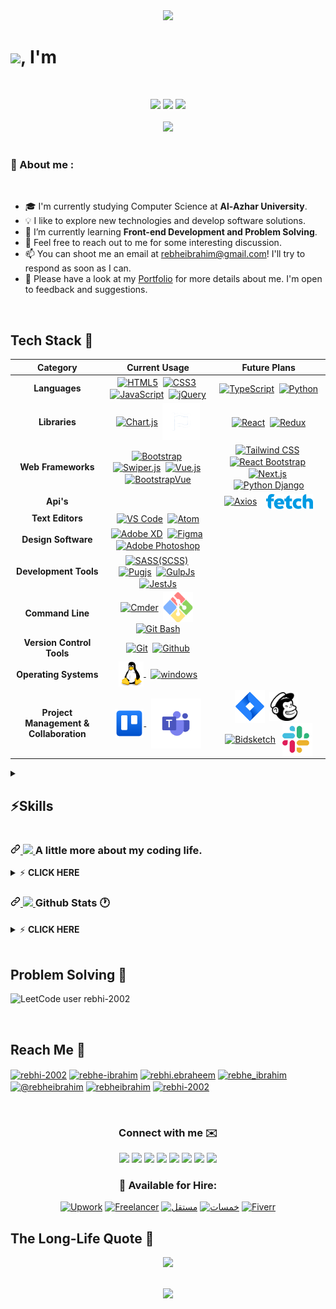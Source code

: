 <div align="center">
  <img src="https://capsule-render.vercel.app/api?type=waving&color=gradient&height=280&section=header&text=Hi%20there%20%F0%9F%91%8B&fontSize=90"></img>
</div>
<h1><img width="30" src="https://c.tenor.com/nebZyl8oN7IAAAAi/wave-hello.gif" />, I'm </h1>
<p align="center">
  <a href="https://github.com/rebhi-2002?tab=repositories" align="center">
    <img alt="" src="https://readme-typing-svg.herokuapp.com/?lines=Rebhe+Ibrahim;Creative+Front-end+Developer;Beginner+ReactJS;Always+learning+new+things;&font=Fira%20Code&center=true&width=680&height=45&color=03a9f4&vCenter=true&size=25&pause=1000">
  </a>
</p>

<!--
<h1 align="center" dir="auto"><a id="user-content--howdy-im-sy-rashid" class="anchor" aria-hidden="true" href="#-howdy-im-sy-rashid"><svg class="octicon octicon-link" viewBox="0 0 16 16" version="1.1" width="16" height="16" aria-hidden="true"><path fill-rule="evenodd" d="M7.775 3.275a.75.75 0 001.06 1.06l1.25-1.25a2 2 0 112.83 2.83l-2.5 2.5a2 2 0 01-2.83 0 .75.75 0 00-1.06 1.06 3.5 3.5 0 004.95 0l2.5-2.5a3.5 3.5 0 00-4.95-4.95l-1.25 1.25zm-4.69 9.64a2 2 0 010-2.83l2.5-2.5a2 2 0 012.83 0 .75.75 0 001.06-1.06 3.5 3.5 0 00-4.95 0l-2.5 2.5a3.5 3.5 0 004.95 4.95l1.25-1.25a.75.75 0 00-1.06-1.06l-1.25 1.25a2 2 0 01-2.83 0z"></path></svg></a><g-emoji class="g-emoji" alias="cowboy_hat_face" fallback-src="https://github.githubassets.com/images/icons/emoji/unicode/1f920.png"></g-emoji> Hi, I'm Rebhe Ibrahim 👋</h1>
-->

<div align="center">
  <img src="https://img.shields.io/github/watchers/rebhi-2002/rebhi-2002.svg" />
  <img src="https://img.shields.io/github/stars/rebhi-2002/rebhi-2002.svg" />
  <img src="https://img.shields.io/github/followers/rebhi-2002.svg?style=social&label=Follow&maxAge=2592000" />
  <br /><br />
  <img src="https://github-profile-trophy.vercel.app/?username=rebhi-2002&ryo-ma&theme=onedark" />
</div>
<br />

<h3>🔎 About me :</h3><br>

- 🎓 I'm currently studying Computer Science at **Al-Azhar University**.
- 💡 I like to explore new technologies and develop software solutions.
- 🌱 I’m currently learning **Front-end Development and Problem Solving**.
- 💬 Feel free to reach out to me for some interesting discussion.
- 📫 You can shoot me an email at rebheibrahim@gmail.com! I'll try to respond as soon as I can.
- 📄 Please have a look at my [Portfolio](https://rebhi-2002.github.io/Rebhe-Portfolio/) for more details about me. I'm open to feedback and suggestions.

<br />

## Tech Stack 🔮

<table align="center">
  <thead>
    <tr>
      <th><strong>Category</strong></th>
      <th><strong>Current Usage</strong></th>
      <th><strong>Future Plans</strong></th>
    </tr>
  </thead>
  <tbody>
    <tr align="center">
      <td><strong>Languages</strong></td>
      <td>
        <a
          href="https://developer.mozilla.org/en-US/docs/Glossary/HTML5"
          target="_blank"
          ><img
            align="center"
            src="https://skillicons.dev/icons?i=html"
            alt="HTML5" /></a
        >&nbsp;
        <a
          href="https://developer.mozilla.org/en-US/docs/Web/CSS"
          target="_blank"
          ><img
            align="center"
            src="https://skillicons.dev/icons?i=css"
            alt="CSS3" /></a
        >&nbsp;
        <a
          href="https://developer.mozilla.org/en-US/docs/Web/JavaScript"
          target="_blank"
          ><img
            align="center"
            src="https://skillicons.dev/icons?i=js"
            alt="JavaScript" /></a
        >&nbsp;
        <a href="https://jquery.com" target="_blank"
          ><img
            align="center"
            src="https://skillicons.dev/icons?i=jquery"
            alt="jQuery" /></a
        >
      </td>
      <td>
        <a href="https://www.typescriptlang.org" target="_blank"
          ><img
            align="center"
            src="https://skillicons.dev/icons?i=typescript"
            alt="TypeScript" /></a
        >&nbsp;
        <a href="https://www.python.org" target="_blank"
          ><img
            align="center"
            src="https://skillicons.dev/icons?i=python"
            alt="Python" /></a
        >
      </td>
    </tr>
    <tr align="center">
      <td><strong>Libraries</strong></td>
      <td>
        <a href="https://www.chartjs.org" target="_blank"
          ><img
            align="center"
            width="48"
            src="https://avatars.githubusercontent.com/u/10342521?s=200&v=4"
            alt="Chart.js" /></a
        >&nbsp;
        <a href="https://fontawesome.com" target="_blank"
          ><img
            align="center"
            width="60"
            src="https://raw.githubusercontent.com/rebhi-2002/rebhi-2002/main/images/1505683.png"
            alt="fontawesome" /></a
        >
      </td>
      <td>
        <a href="https://react.dev" target="_blank"
          ><img
            align="center"
            src="https://skillicons.dev/icons?i=react"
            alt="React" /></a
        >&nbsp;
        <a href="https://redux.js.org" target="_blank"
          ><img
            align="center"
            src="https://skillicons.dev/icons?i=redux"
            alt="Redux" /></a
        >
      </td>
    </tr>
    <tr align="center">
      <td><strong>Web Frameworks</strong></td>
      <td>
        <a href="https://getbootstrap.com" target="_blank"
          ><img
            align="center"
            align="center"
            src="https://skillicons.dev/icons?i=bootstrap"
            alt="Bootstrap" /></a
        >&nbsp;
        <a href="https://swiperjs.com" target="_blank"
          ><img
            align="center"
            width="46"
            align="center"
            src="https://swiperjs.com/images/swiper-logo.svg"
            alt="Swiper.js" /></a
        >&nbsp;
        <a href="https://vuejs.org" target="_blank"
          ><img
            align="center"
            src="https://skillicons.dev/icons?i=vuejs"
            alt="Vue.js" /></a
        >&nbsp;
        <!--<a href="https://vuejs.org" target="_blank"><img align="center" width="60" align="center" src="https://avatars.githubusercontent.com/u/6128107?s=200&v=4" alt="Vue.js" /></a>&nbsp;-->
        <a href="https://bootstrap-vue.org" target="_blank"
          ><img
            align="center"
            width="46"
            align="center"
            src="https://avatars.githubusercontent.com/u/22965283?s=200&v=4"
            alt="BootstrapVue" /></a
        >
      </td>
      <td>
        <a href="https://tailwindcss.com" target="_blank"
          ><img
            align="center"
            width="60"
            align="center"
            src="https://avatars.githubusercontent.com/u/67109815?s=200&v=4"
            alt="Tailwind CSS" /></a
        >&nbsp;
        <a href="https://react-bootstrap.netlify.app" target="_blank"
          ><img
            align="center"
            width="48"
            align="center"
            src="https://avatars.githubusercontent.com/u/6853419?s=200&v=4"
            alt="React Bootstrap" /></a
        >&nbsp;
        <a href="https://nextjs.org" target="_blank"
          ><img
            align="center"
            align="center"
            src="https://skillicons.dev/icons?i=nextjs"
            alt="Next.js" /></a
        >&nbsp;
        <a href="https://www.djangoproject.com" target="_blank"
          ><img
            align="center"
            align="center"
            src="https://skillicons.dev/icons?i=django"
            alt="Python Django" /></a
        >
      </td>
    </tr>
    <tr align="center">
      <td><strong>Api's</strong></td>
      <td></td>
      <td>
        <a href="https://axios-http.com" target="_blank"
          ><img
            align="center"
            width="100"
            src="https://axios-http.com/assets/logo.svg"
            alt="Axios" /></a
        >&nbsp;&nbsp;&nbsp;
        <a
          href="https://developer.mozilla.org/en-US/docs/Web/API/Fetch_API"
          target="_blank"
          ><img
            align="center"
            width="75"
            src="https://raw.githubusercontent.com/rebhi-2002/rebhi-2002/main/images/fetch.png"
            alt="Fetch_API" /></a
        >
      </td>
    </tr>
    <tr align="center">
      <td><strong>Text Editors</strong></td>
      <td>
        <a href="https://code.visualstudio.com" target="_blank"
          ><img
            align="center"
            src="https://skillicons.dev/icons?i=vscode"
            alt="VS Code" /></a
        >&nbsp;
        <a href="https://github.blog/2022-06-08-sunsetting-atom" target="_blank"
          ><img
            align="center"
            src="https://skillicons.dev/icons?i=atom"
            alt="Atom" /></a
        >
      </td>
      <td></td>
    </tr>
    <tr align="center">
      <td><strong>Design Software</strong></td>
      <td>
        <a href="https://helpx.adobe.com/support/xd.html" target="_blank"
          ><img
            align="center"
            src="https://skillicons.dev/icons?i=xd"
            alt="Adobe XD" /></a
        >&nbsp;
        <a href="https://www.figma.com" target="_blank"
          ><img
            align="center"
            src="https://skillicons.dev/icons?i=figma"
            alt="Figma" /></a
        >&nbsp;
        <a href="https://helpx.adobe.com/support/photoshop.html" target="_blank"
          ><img
            align="center"
            src="https://skillicons.dev/icons?i=photoshop"
            alt="Adobe Photoshop" /></a
        >
      </td>
      <td></td>
    </tr>
    <tr align="center">
      <td><strong>Development Tools</strong></td>
      <td>
        <a href="https://sass-lang.com" target="_blank"
          ><img
            align="center"
            src="https://skillicons.dev/icons?i=sass"
            alt="SASS(SCSS)" /></a
        >&nbsp;
        <a href="https://pugjs.org/api/getting-started.html" target="_blank"
          ><img
            align="center"
            src="https://skillicons.dev/icons?i=pug"
            alt="Pugjs" /></a
        >&nbsp;
        <a href="https://gulpjs.com" target="_blank"
          ><img
            align="center"
            src="https://skillicons.dev/icons?i=gulp"
            alt="GulpJs" /></a
        >&nbsp;
        <a href="https://jestjs.io" target="_blank"
          ><img
            align="center"
            src="https://skillicons.dev/icons?i=jest"
            alt="JestJs" /></a
        >
      </td>
      <td></td>
    </tr>
    <tr align="center">
      <td><strong>Command Line</strong></td>
      <td>
        <a href="https://cmder.app" target="_blank"
          ><img
            align="center"
            src="https://raw.githubusercontent.com/cmderdev/cmder/master/icons/icon_48_green.png"
            alt="Cmder" /></a
        >&nbsp;
        <a href="https://git-scm.com" target="_blank"
          ><img
            align="center"
            width="48"
            height="48"
            src="https://raw.githubusercontent.com/rebhi-2002/rebhi-2002/main/images/git-bash.png"
            alt="Git Bash" /></a
        >&nbsp;
        <a href="https://git-scm.com" target="_blank"
          ><img
            align="center"
            src="https://skillicons.dev/icons?i=bash"
            alt="Git Bash" /></a
        >
        <!-- <svg height="2419" viewBox="31.98258924 32.28452272 135.54499681 132.49547728" width="2500" xmlns="http://www.w3.org/2000/svg"><path d="m95.72 81.45v12.55l-30.11-30.1 10-10 15.19 15.2a9.75 9.75 0 0 0 -.61 3.43 9.91 9.91 0 0 0 5.53 8.92zm9.23 1.81 4.68 4.68-4.68 4.69zm28.64-19.26-18.09 18.07-6.09-6.07a9.83 9.83 0 0 0 .54-4.67 10 10 0 0 0 -9.39-8.68 9.64 9.64 0 0 0 -3.89.6l-15.2-15.25 12.88-12.84a7.36 7.36 0 0 1 10.42 0z" fill="#ff8080"/><path d="m89.74 105.53-27.36 27.36-27.15-26.89a8.49 8.49 0 0 1 .09-11.86l28-28 26.42 26.51a9.12 9.12 0 0 1 0 12.88z" fill="#80b3ff"/><path d="m105 108.79v11.49a9.46 9.46 0 0 1 4.46 9.88 9.32 9.32 0 0 1 -7.42 7.53 9.47 9.47 0 0 1 -6.32-17.69v-12.7a1 1 0 0 0 -1.63-.68l-28.67 28.66 29.5 29.5a7.33 7.33 0 0 0 10.36 0l27.83-27.78z" fill="#ffe680"/><path d="m163.54 107.45-26.54 26.55-28.58-28.58a8.56 8.56 0 0 1 0-12.1l3.29-3.32 7.29 7.27a9.92 9.92 0 1 0 5.88-5.88l-7.25-7.24 18.54-18.53 27.37 27.38a10.19 10.19 0 0 1 0 14.45z" fill="#8dd35f"/></svg> -->
      </td>
      <td></td>
    </tr>
    <tr align="center">
      <td><strong>Version Control Tools</strong></td>
      <td>
        <a href="https://git-scm.com" target="_blank"
          ><img
            align="center"
            src="https://skillicons.dev/icons?i=git"
            alt="Git" /></a
        >&nbsp;
        <a href="https://github.com" target="_blank"
          ><img
            align="center"
            src="https://skillicons.dev/icons?i=github"
            alt="Github" /></a
        >
      </td>
      <td></td>
    </tr>
    <tr align="center">
      <td><strong>Operating Systems</strong></td>
      <td>
        <a href="https://www.linux.org/" target="_blank" rel="noreferrer">
          <img
            align="center"
            src="https://raw.githubusercontent.com/devicons/devicon/master/icons/linux/linux-original.svg"
            alt="linux"
            width="40"
            height="40"
          /> </a
        >&nbsp;
        <a href="https://www.microsoft.com/en-us/windows" target="_blank"
          ><img
            align="center"
            src="https://upload.wikimedia.org/wikipedia/commons/4/44/Microsoft_logo.svg"
            alt="windows"
            width="40"
            height="40" /></a
        >
      </td>
      <td></td>
    </tr>
    <tr align="center">
      <td><strong>Project Management & Collaboration</strong></td>
      <td>
        <a href="https://trello.com" target="_blank">
          <img
            align="center"
            width="46"
            src="https://raw.githubusercontent.com/rebhi-2002/rebhi-2002/main/images/2282472048054_9a51d280179d828b3ad7_512.png"
            alt="Trello" />
        </a>&nbsp;
        <a href="https://www.microsoft.com/en-us/microsoft-teams/group-chat-software" target="_blank">
          <img
            align="center"
            width="80"
            src="https://raw.githubusercontent.com/rebhi-2002/rebhi-2002/main/images/MicrosoftTeams.png"
            alt="Microsoft Teams" /></a
        >
      </td>
      <td>
        <a href="https://www.atlassian.com/software/jira" target="_blank"
          ><img
            align="center"
            width="48"
            src="https://raw.githubusercontent.com/rebhi-2002/rebhi-2002/main/images/jira-software-logo-jira-logo-hd-png.webp"
            alt="Jira" /></a
        >&nbsp;
        <a href="https://mailchimp.com" target="_blank"
          ><img
            align="center"
            width="46"
            src="https://raw.githubusercontent.com/rebhi-2002/rebhi-2002/main/images/photo_2023-08-18_18-50-08.jpg"
            alt="Mailchimp" /></a
        >&nbsp;&nbsp;
        <a href="https://www.bidsketch.com" target="_blank"
          ><img
            align="center"
            width="90"
            src="https://www.bidsketch.com/images/marketing/v2/bidsketch-logo-large-reverse.svg"
            alt="Bidsketch" /></a
        >&nbsp;&nbsp;
        <a href="https://slack.com" target="_blank"
          ><img
            align="center"
            width="48"
            src="https://raw.githubusercontent.com/rebhi-2002/rebhi-2002/main/images/slack.png"
            alt="Slack" /></a
        >
      </td>
    </tr>
  </tbody>
</table>

<details>
<summary><h2>⚡Skills</h2></summary>
<div align="left">

### Programming Languages:

- In-depth knowledge of HTML5, CSS3, and JavaScript (including ES6+).
- Proficient in building responsive and interactive web pages with a strong foundation in front-end technologies.

### Frameworks:

- Experienced in utilizing Bootstrap for creating modern and responsive web interfaces.
- Familiar with Vue.js for building dynamic and efficient user interfaces.
- Skilled in using testing frameworks like Jest for ensuring code quality.

### Text Editors & Design Tools:

- Proficient in using industry-standard tools such as VS Code and Atom for coding.
- Skilled in creating UI/UX prototypes with Adobe XD and Figma.
- Capable of enhancing images with Adobe Photoshop to achieve the desired visual impact.

### Future Learning:

- Eager to expand skills with upcoming technologies.
- Looking forward to diving into the world of React and Next.js for building powerful front-end applications.
- Excited to explore the versatility of Python and Django for backend development.
- Planning to master Git and GitHub for effective version control.
</div>

<div align="right">
  <img align="center" width="170" src="https://github.com/rebhi-2002/rebhi-2002/assets/113286656/adf9d508-048f-4a13-bc91-208195ab5ca8" alt="🧑‍💻 WebDeveloperMycrxnGIF">
</div>
</details>

<h3 dir="auto">
  <a id="user-content--a-little-more-about-me" class="anchor" aria-hidden="true" href="#-a-little-more-about-me">
    <svg class="octicon octicon-link" viewBox="0 0 16 16" version="1.1" width="16" height="16" aria-hidden="true">
      <path fill-rule="evenodd" d="M7.775 3.275a.75.75 0 001.06 1.06l1.25-1.25a2 2 0 112.83 2.83l-2.5 2.5a2 2 0 01-2.83 0 .75.75 0 00-1.06 1.06 3.5 3.5 0 004.95 0l2.5-2.5a3.5 3.5 0 00-4.95-4.95l-1.25 1.25zm-4.69 9.64a2 2 0 010-2.83l2.5-2.5a2 2 0 012.83 0 .75.75 0 001.06-1.06 3.5 3.5 0 00-4.95 0l-2.5 2.5a3.5 3.5 0 004.95 4.95l1.25-1.25a.75.75 0 00-1.06-1.06l-1.25 1.25a2 2 0 01-2.83 0z">
      </path>
    </svg>
  </a>
  <a target="_blank" rel="noopener noreferrer" href="https://camo.githubusercontent.com/be37cdc8f930300096c506ad4574eaae977c48fbb2705cfcb92f4eeab8282c7a/68747470733a2f2f6d656469612e67697068792e636f6d2f6d656469612f56674344417a634b767352364f4d307557672f67697068792e676966">
    <img src="https://camo.githubusercontent.com/be37cdc8f930300096c506ad4574eaae977c48fbb2705cfcb92f4eeab8282c7a/68747470733a2f2f6d656469612e67697068792e636f6d2f6d656469612f56674344417a634b767352364f4d307557672f67697068792e676966" width="50" data-canonical-src="https://media.giphy.com/media/VgCDAzcKvsR6OM0uWg/giphy.gif" style="max-width: 100%;">
  </a> A little more about my coding life.
</h3>

<details>
  <summary>
    <g-emoji class="g-emoji" alias="zap" fallback-src="https://github.githubassets.com/images/icons/emoji/unicode/26a1.png">⚡️
    </g-emoji>
    <strong>CLICK HERE</strong>
  </summary>

  <br>

  <article class="markdown-body entry-content container-lg f5" itemprop="text">
    <div class="highlight highlight-source-shell position-relative overflow-auto">
      <pre><span class="pl-k">&gt;</span> neofetch</pre>
      <div class="zeroclipboard-container position-absolute right-0 top-0">
      <clipboard-copy aria-label="Copy" class="ClipboardButton btn js-clipboard-copy m-2 p-0 tooltipped-no-delay" data-copy-feedback="Copied!" data-tooltip-direction="w" value="> neofetch" tabindex="0" role="button" style="display: inherit;">
        <svg aria-hidden="true" height="16" viewBox="0 0 16 16" version="1.1" width="16" data-view-component="true" class="octicon octicon-copy js-clipboard-copy-icon m-2">
          <path fill-rule="evenodd" d="M0 6.75C0 5.784.784 5 1.75 5h1.5a.75.75 0 010 1.5h-1.5a.25.25 0 00-.25.25v7.5c0 .138.112.25.25.25h7.5a.25.25 0 00.25-.25v-1.5a.75.75 0 011.5 0v1.5A1.75 1.75 0 019.25 16h-7.5A1.75 1.75 0 010 14.25v-7.5z">
          </path>
          <path fill-rule="evenodd" d="M5 1.75C5 .784 5.784 0 6.75 0h7.5C15.216 0 16 .784 16 1.75v7.5A1.75 1.75 0 0114.25 11h-7.5A1.75 1.75 0 015 9.25v-7.5zm1.75-.25a.25.25 0 00-.25.25v7.5c0 .138.112.25.25.25h7.5a.25.25 0 00.25-.25v-7.5a.25.25 0 00-.25-.25h-7.5z"></path>
        </svg>
        <svg aria-hidden="true" height="16" viewBox="0 0 16 16" version="1.1" width="16" data-view-component="true" class="octicon octicon-check js-clipboard-check-icon color-fg-success d-none m-2">
          <path fill-rule="evenodd" d="M13.78 4.22a.75.75 0 010 1.06l-7.25 7.25a.75.75 0 01-1.06 0L2.22 9.28a.75.75 0 011.06-1.06L6 10.94l6.72-6.72a.75.75 0 011.06 0z">
          </path>
        </svg>
      </clipboard-copy>
    </div>
  </div>

  <div class="highlight highlight-source-cs position-relative overflow-auto">
  <pre><span class="pl-smi">rebhi-2002@github</span>
<span class="pl-k">------------------------</span><span class="pl-k">-</span>
  <span class="pl-en">🤖 OS</span>: <span class="pl-smi">Windows</span><span class="pl-smi">x86_64</span>
  <span class="pl-en">🤷‍♂️ Pronouns</span>: <span class="pl-smi">He</span><span class="pl-k">/</span><span class="pl-smi">Him</span>
  <span class="pl-en">🗺️ Location</span>: <span class="pl-smi">Palestine</span>, <span class="pl-smi">Gaza</span>
  <span class="pl-en">🔥 Frameworks</span>: <span class="pl-smi">Vue.js</span>
  <span class="pl-en">🧑‍💻 Languages & Skils</span>: <span class="pl-smi">C</span>, <span class="pl-smi">Java</span>,
                  <span class="pl-smi">HTML5</span>, <span class="pl-smi">CSS3</span>,
                  <span class="pl-smi">JavaScript</span>, <span class="pl-smi">ChartJs</span>,
                  <span class="pl-smi">jQuery</span>, <span class="pl-smi">Bootstrap</span>,
                  <span class="pl-smi">SCSS</span>, <span class="pl-smi">Python</span>
  <span class="pl-en">🥅 2022 Goals: </span><span class="pl-smi"><strong>Learn more about web</strong></span>
  <span class="pl-en">⚡ Hobbies</span>: <span class="pl-smi">Learning New Things</span>, <span class="pl-smi">Gaming</span>
  <span class="pl-en">📧 Email</span>: <span class="pl-smi">rebheibrahim@gmail.com</span></pre>
  </div>

  <div class="zeroclipboard-container position-absolute right-0 top-0">
    <clipboard-copy aria-label="Copy" class="ClipboardButton btn js-clipboard-copy m-2 p-0 tooltipped-no-delay" data-copy-feedback="Copied!" data-tooltip-direction="w" value="pgsohail@github" tabindex="0" role="button" style="display: inherit;">
      <svg aria-hidden="true" height="16" viewBox="0 0 16 16" version="1.1" width="16" data-view-component="true" class="octicon octicon-copy js-clipboard-copy-icon m-2">
        <path fill-rule="evenodd" d="M0 6.75C0 5.784.784 5 1.75 5h1.5a.75.75 0 010 1.5h-1.5a.25.25 0 00-.25.25v7.5c0 .138.112.25.25.25h7.5a.25.25 0 00.25-.25v-1.5a.75.75 0 011.5 0v1.5A1.75 1.75 0 019.25 16h-7.5A1.75 1.75 0 010 14.25v-7.5z">
        </path>
        <path fill-rule="evenodd" d="M5 1.75C5 .784 5.784 0 6.75 0h7.5C15.216 0 16 .784 16 1.75v7.5A1.75 1.75 0 0114.25 11h-7.5A1.75 1.75 0 015 9.25v-7.5zm1.75-.25a.25.25 0 00-.25.25v7.5c0 .138.112.25.25.25h7.5a.25.25 0 00.25-.25v-7.5a.25.25 0 00-.25-.25h-7.5z">
        </path>
      </svg>
      <svg aria-hidden="true" height="16" viewBox="0 0 16 16" version="1.1" width="16" data-view-component="true" class="octicon octicon-check js-clipboard-check-icon color-fg-success m-2 d-none">
        <path fill-rule="evenodd" d="M13.78 4.22a.75.75 0 010 1.06l-7.25 7.25a.75.75 0 01-1.06 0L2.22 9.28a.75.75 0 011.06-1.06L6 10.94l6.72-6.72a.75.75 0 011.06 0z">
        </path>
      </svg>
    </clipboard-copy>
    </div>
  </div>
<br />

  <p align="center" dir="auto">
    <img src="https://img.shields.io/badge/HTML5-E34F26?style=for-the-badge&amp;logo=html5&amp;logoColor=white" alt="HTML5 Badge">
    <img src="https://img.shields.io/badge/CSS3-1572B6?style=for-the-badge&amp;logo=css3&amp;logoColor=white" alt="CSS3 Badge">
    <img src="https://img.shields.io/badge/jQuery-0769AD?style=for-the-badge&amp;logo=jquery&amp;logoColor=white" alt="jQuery Badge">
    <img src="https://img.shields.io/badge/JavaScript-F7DF1E?style=for-the-badge&amp;logo=javascript&amp;logoColor=black" alt="JavaScript Badge">
    <img src="https://img.shields.io/badge/Bootstrap-7952B3?style=for-the-badge&amp;logo=bootstrap&amp;logoColor=white" alt="Bootstrap Badge">
    <img src="https://img.shields.io/badge/Sass-CC6699?style=for-the-badge&amp;logo=sass&amp;logoColor=white" alt="SASS Badge">
    <img src="https://img.shields.io/badge/MySQL-4479A1?style=for-the-badge&amp;logo=mysql&amp;logoColor=white" alt="MySQL Badge">
    <img src="https://img.shields.io/badge/React-61DAFB?style=for-the-badge&amp;logo=react&amp;logoColor=black" alt="React Badge">
    <img src="https://img.shields.io/badge/Python-3776AB?style=for-the-badge&amp;logo=python&amp;logoColor=white" alt="Python Badge">
    <img src="https://img.shields.io/badge/Django-092E20?style=for-the-badge&amp;logo=django&amp;logoColor=white" alt="Django Badge">
    <img src="https://img.shields.io/badge/C-00599C?style=for-the-badge&amp;logo=c&amp;logoColor=white" alt="C Badge">
    <img src="https://img.shields.io/badge/Java-007396?style=for-the-badge&amp;logo=java&amp;logoColor=white" alt="Java Badge">
    <img src="https://img.shields.io/badge/Tailwind%20CSS-38B2AC?style=for-the-badge&amp;logo=tailwind-css&amp;logoColor=white" alt="Tailwind CSS Badge">
    <img src="https://img.shields.io/badge/TypeScript-3178C6?style=for-the-badge&amp;logo=typescript&amp;logoColor=white" alt="TypeScript Badge">
    <img src="https://img.shields.io/badge/Webpack-8DD6F9?style=for-the-badge&amp;logo=webpack&amp;logoColor=black" alt="Webpack Badge">
    <img src="https://img.shields.io/badge/Figma-F24E1E?style=for-the-badge&amp;logo=figma&amp;logoColor=white" alt="Figma Badge">
    <img src="https://img.shields.io/badge/Adobe%20Photoshop-31A8FF?style=for-the-badge&amp;logo=adobe%20photoshop&amp;logoColor=white" alt="Adobe Photoshop Badge">
    <img src="https://img.shields.io/badge/Adobe%20Illustrator-FF9A00?style=for-the-badge&amp;logo=adobe%20illustrator&amp;logoColor=white" alt="Adobe Illustrator Badge">
    <img src="https://img.shields.io/badge/Canva-00C4CC?style=for-the-badge&amp;logo=canva&amp;logoColor=white" alt="Canva Badge">
    <img src="https://img.shields.io/badge/Marvel-E44D27?style=for-the-badge&amp;logo=marvel&amp;logoColor=white" alt="Marvel Badge">
    <img src="https://img.shields.io/badge/InVision-FF3366?style=for-the-badge&amp;logo=invision&amp;logoColor=white" alt="InVision Badge">
    <img src="https://img.shields.io/badge/Sketch-F7B500?style=for-the-badge&amp;logo=sketch&amp;logoColor=white" alt="Sketch Badge">
    <img src="https://img.shields.io/badge/Visual%20Studio%20Code-007ACC?style=for-the-badge&amp;logo=visual%20studio%20code&amp;logoColor=white" alt="Visual Studio Code Badge">
    <img src="https://img.shields.io/badge/Atom-66595C?style=for-the-badge&amp;logo=atom&amp;logoColor=white" alt="Atom Badge">
    <img src="https://img.shields.io/badge/GitHub-181717?style=for-the-badge&amp;logo=github&amp;logoColor=white" alt="GitHub Badge">
    <img src="https://img.shields.io/badge/Git-F05032?style=for-the-badge&amp;logo=git&amp;logoColor=white" alt="Git Badge">
    <img src="https://img.shields.io/badge/IntelliJ%20IDEA-000000?style=for-the-badge&amp;logo=intellij%20idea&amp;logoColor=white" alt="IntelliJ IDEA Badge">
    <img src="https://img.shields.io/badge/Eclipse%20IDE-2C2255?style=for-the-badge&amp;logo=eclipse%20ide&amp;logoColor=white" alt="Eclipse IDE Badge">
    <img src="https://img.shields.io/badge/NetBeans%20IDE-1B6AC6?style=for-the-badge&amp;logo=apache%20netbeans%20ide&amp;logoColor=white" alt="NetBeans IDE Badge">
    <img src="https://img.shields.io/badge/PyCharm-000000?style=for-the-badge&amp;logo=pycharm&amp;logoColor=white" alt="PyCharm Badge">
    <img src="https://img.shields.io/badge/Sublime%20Text-FF9800?style=for-the-badge&amp;logo=sublime%20text&amp;logoColor=white" alt="Sublime Text Badge">
  </p>
  </article>
</details>

<h3 dir="auto">
  <a id="user-content--a-little-more-about-me" class="anchor" aria-hidden="true" href="#-a-little-more-about-me">
    <svg class="octicon octicon-link" viewBox="0 0 16 16" version="1.1" width="16" height="16" aria-hidden="true">
      <path fill-rule="evenodd" d="M7.775 3.275a.75.75 0 001.06 1.06l1.25-1.25a2 2 0 112.83 2.83l-2.5 2.5a2 2 0 01-2.83 0 .75.75 0 00-1.06 1.06 3.5 3.5 0 004.95 0l2.5-2.5a3.5 3.5 0 00-4.95-4.95l-1.25 1.25zm-4.69 9.64a2 2 0 010-2.83l2.5-2.5a2 2 0 012.83 0 .75.75 0 001.06-1.06 3.5 3.5 0 00-4.95 0l-2.5 2.5a3.5 3.5 0 004.95 4.95l1.25-1.25a.75.75 0 00-1.06-1.06l-1.25 1.25a2 2 0 01-2.83 0z">
      </path>
    </svg>
  </a>
  <a target="_blank" rel="noopener noreferrer" href="https://camo.githubusercontent.com/be37cdc8f930300096c506ad4574eaae977c48fbb2705cfcb92f4eeab8282c7a/68747470733a2f2f6d656469612e67697068792e636f6d2f6d656469612f56674344417a634b767352364f4d307557672f67697068792e676966">
    <img src="https://camo.githubusercontent.com/be37cdc8f930300096c506ad4574eaae977c48fbb2705cfcb92f4eeab8282c7a/68747470733a2f2f6d656469612e67697068792e636f6d2f6d656469612f56674344417a634b767352364f4d307557672f67697068792e676966" width="50" data-canonical-src="https://media.giphy.com/media/VgCDAzcKvsR6OM0uWg/giphy.gif" style="max-width: 100%;">
  </a> Github Stats 🕐
</h3>

<details>
  <summary>
    <g-emoji class="g-emoji" alias="zap" fallback-src="https://github.githubassets.com/images/icons/emoji/unicode/26a1.png">⚡️
    </g-emoji>
    <strong>CLICK HERE</strong>
  </summary>
  <br>
  <p align="left">
    <img src="https://komarev.com/ghpvc/?username=rebhi-2002&label=Profile%20views&color=0e75b6&style=flat" alt="rebhi-2002" />
  </p>
  <h3>Activity <img width="40" src="https://c.tenor.com/dWMRNxW7Ti4AAAAi/iota-tanglevision.gif" /></h3>
  <p align="center">
    <img align="center" src="" alt=""/><br>
    <img align="center" src="https://github-readme-stats.vercel.app/api?username=rebhi-2002&show_icons=true&locale=en&theme=dark" alt="rebhi-2002" style="width:50%"/><img align="center" src="https://github-readme-streak-stats.herokuapp.com/?user=rebhi-2002&theme=dark" alt="rebhi-2002" style="width:50%"/>
    <br /><br />
    <img align="center" src="https://github-readme-stats-eight-theta.vercel.app/api/top-langs/?username=rebhi-2002&layout=compact&langs_count=12&theme=dark" alt="rebhi-2002" style="width:50%" />
    <img align="center" src="https://github-readme-stats.vercel.app/api/top-langs/?username=rebhi-2002&layout=compact&theme=dark&count_private=true&hide_border=false" alt="Top Langs" style="width:42%"/>
  </p>
  <h3>Contribution Graph <img width="40" src="https://c.tenor.com/8Bhx4_d52goAAAAi/mic-drop-busy-bee.gif" />
  </h3>
</details>

<br />

## Problem Solving 🧠

![LeetCode user rebhi-2002](https://img.shields.io/badge/dynamic/json?style=for-the-badge&labelColor=black&color=%23ffa116&label=Solved&query=solvedOverTotal&url=https%3A%2F%2Fleetcode-badge.vercel.app%2Fapi%2Fusers%2Frebhi-2002&logo=leetcode&logoColor=yellow)

<br />

## Reach Me 🔭

<p align="left">
  <a href="https://dev.to/rebhe2002" target="blank"><img align="center" src="https://raw.githubusercontent.com/rahuldkjain/github-profile-readme-generator/master/src/images/icons/Social/devto.svg" alt="rebhi-2002" height="30" width="40" /></a>
  <a href="https://linkedin.com/in/rebhe-ibrahim-451504244" target="blank"><img align="center" src="https://raw.githubusercontent.com/rahuldkjain/github-profile-readme-generator/master/src/images/icons/Social/linked-in-alt.svg" alt="rebhe-ibrahim" height="30" width="40" /></a>
  <a href="https://fb.com/rebhi.ebraheem" target="blank"><img align="center" src="https://raw.githubusercontent.com/rahuldkjain/github-profile-readme-generator/master/src/images/icons/Social/facebook.svg" alt="rebhi.ebraheem" height="30" width="40" /></a>
  <a href="https://instagram.com/rebhe_ibrahim" target="blank"><img align="center" src="https://raw.githubusercontent.com/rahuldkjain/github-profile-readme-generator/master/src/images/icons/Social/instagram.svg" alt="rebhe_ibrahim" height="30" width="40" /></a>
  <a href="https://medium.com/@rebheibrahim" target="blank"><img align="center" src="https://raw.githubusercontent.com/rahuldkjain/github-profile-readme-generator/master/src/images/icons/Social/medium.svg" alt="@rebheibrahim" height="30" width="40" /></a>
  <a href="https://codeforces.com/profile/rebheibrahim" target="blank"><img align="center" src="https://raw.githubusercontent.com/rahuldkjain/github-profile-readme-generator/master/src/images/icons/Social/codeforces.svg" alt="rebheibrahim" height="30" width="40" /></a>
  <a href="https://www.leetcode.com/rebhi-2002" target="blank"><img align="center" src="https://raw.githubusercontent.com/rahuldkjain/github-profile-readme-generator/master/src/images/icons/Social/leet-code.svg" alt="rebhi-2002" height="30" width="40" /></a>
</p>

<br />

<h3 align="center">Connect with me ✉️</h3>
<p align="center" dir="auto">
  <a href="https://wa.me/972597523575" target="_blank"><img src="https://img.shields.io/badge/WhatsApp-25D366?style=for-the-badge&logo=whatsapp&logoColor=white"/></a>
  <a href="https://t.me/rebhe2002" target="_blank"><img src="https://img.shields.io/badge/Telegram-2CA5E0?style=for-the-badge&logo=telegram&logoColor=white" /></a>
  <a href="https://www.facebook.com/rebhi.ebraheem" target="blank"><img src="https://img.shields.io/badge/Facebook-1877F2?style=for-the-badge&logo=facebook&logoColor=white" /></a>
  <a href="https://instagram.com/rebhe_ibrahim" target="blank"><img src="https://img.shields.io/badge/Instagram-E4405F?style=for-the-badge&logo=instagram&logoColor=white" /></a>
  <a href="https://twitter.com/" target="blank"><img src="https://img.shields.io/badge/twitter-1877F2?style=for-the-badge&logo=twitter&logoColor=white" /></a>
  <a href="https://www.linkedin.com/in/rebhe-ibrahim-451504244" target="_blank"><img src="https://img.shields.io/badge/LinkedIn-0077B5?style=for-the-badge&logo=linkedin&logoColor=white" /></a>
  <a href="https://github.com/rebhi-2002" target="_blank"><img src="https://img.shields.io/badge/GitHub-100000?style=for-the-badge&logo=github&logoColor=white" /></a>
  <a href="https://codepen.io/rebhe-2002" target="_blank"><img src="https://img.shields.io/badge/CodePen-000000?style=for-the-badge&logo=codepen&logoColor=white" /></a>
</p>

<h3 align="center">🤝 Available for Hire: </h3>
<p align="center" dir="auto">
  <a href="https://www.upwork.com/freelancers/~01be8254101d97cbb1" target="_blank"><img src="https://img.shields.io/badge/Upwork-6FDA44?style=for-the-badge&amp;logo=upwork&amp;logoColor=white" alt="Upwork"></a>
  <a href="https://www.freelancer.com/u/RebheIbrahim" target="_blank"><img src="https://img.shields.io/badge/Freelancer-29B2FE?style=for-the-badge&amp;logo=freelancer&amp;logoColor=white" alt="Freelancer"></a>
  <a href="https://mostaql.com/u/RebheIbrahim" target="_blank"><img src="https://img.shields.io/badge/%D9%85%D8%B3%D8%AA%D9%82%D9%84-FF5800?style=for-the-badge&amp;logo=%D9%85%D8%B3%D8%AA%D9%82%D9%84&amp;logoColor=white" alt="مستقل"></a>
  <a href="https://khamsat.com/user/rebheibrahim" target="_blank"><img src="https://img.shields.io/badge/%D8%AE%D9%85%D8%B3%D8%A7%D8%AA-FF8800?style=for-the-badge&amp;logo=%D8%AE%D9%85%D8%B3%D8%A7%D8%AA&amp;logoColor=white" alt="خمسات"></a>
  <a href="" target="_blank"><img src="https://img.shields.io/badge/Fiverr-1DBF73?style=for-the-badge&logo=fiverr&logoColor=white" alt="Fiverr"></a>
</p>

## The Long-Life Quote 🎈

<p align="center">
	<img src="https://www.azquotes.com/image-quotes/Quotation-Jim-Rohn-Happiness-is-not-by-chance-but-by-choice-34-56-56.jpg" />
</p>

<div align="center"><br>
  <img src="https://capsule-render.vercel.app/api?type=waving&color=gradient&height=150&section=footer"></img>
</div>

<!--

**rebhi-2002/rebhi-2002** is a ✨ _special_ ✨ repository because its `README.md` (this file) appears on your GitHub profile.

Here are some ideas to get you started:

-->
